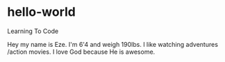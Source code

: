 # hello-world
Learning To Code

Hey my name is Eze. I'm 6'4 and weigh 190lbs. I like watching adventures /action movies.
I love God because He is awesome.
